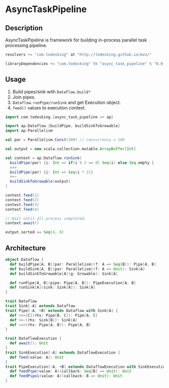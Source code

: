 # AsyncTaskPipeline

## Description

AsyncTaskPipeline is framework for building in-process parallel task processing pipeline.

```scala
resolvers += "com.todesking" at "http://todesking.github.io/mvn/"

libraryDependencies += "com.todesking" %% "async_task_pipeline" % "0.0.1"
```

## Usage

1. Build pipes/sink with `Dataflow.build*`
2. Join pipes.
3. `Dataflow.runPipe/runSink` and get Execution object.
4. `feed()` values to execution context.

```scala
import com.todesking.{async_task_pipeline => ap}

import ap.Dataflow.{buildPipe, buildSinkToGrowable}
import ap.Parallelism

val par = Parallelism.Const(100) // concurrency = 100

val output = new scala.collection.mutable.ArrayBuffer[Int]

val context = ap.Dataflow.runSink(
  buildPipe(par) {i: Int => if(i % 2 == 0) Seq(i) else Seq.empty }
  >>>
  buildPipe(par) {i: Int => Seq(i * 2)}
  >>~
  buildSinkToGrowable(output)
)

context.feed(1)
context.feed(2)
context.feed(3)
context.feed(4)

// Wait until all process completed.
context.await()

output.sorted == Seq(4, 8)
```

## Architecture
```scala
object Dataflow {
  def buildPipe[A, B](par: Parallelism)(f: A => Seq[B]): Pipe[A, B]
  def buildSink[A, B](par: Parallelism)(f: A => Unit): Sink[A]
  def buildSinkToGrowable[A](g: Growable): Sink[A]

  def runPipe[A, B](pipe: Pipe[A, B]): PipeExecution[A, B]
  def runSink[A](sink: Sink[A]): Sink[A]
}

trait Dataflow
trait Sink[-A] extends Dataflow
trait Pipe[-A, +B] extends Dataflow with Sink[A] {
  def >>>[C](rhs: Pipe[B, C]): Pipe[A, C]
  def >>~(rhs: Sink[B]): Sink[A]
  def <=>(rhs: Pipe[A, B]): Pipe[A, B]
}

trait DataflowExecution {
  def await(): Unit
}
trait SinkExecution[-A] extends DataflowExecution {
  def feed(value: A): Unit
}
trait PipeExecution[-A, +B] extends DataflowExecution with SinkExecution[A] {
  def feedPipe(value: A)(callback: Seq[B] => Unit): Unit
  def feedPipe1(value: A)(callback: B => Unit): Unit
}
```
